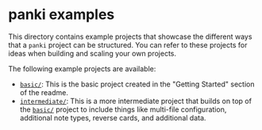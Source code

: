 # panki examples

This directory contains example projects that showcase the different ways that a
`panki` project can be structured. You can refer to these projects for ideas
when building and scaling your own projects.

The following example projects are available:
  - [`basic/`]: This is the basic project created in the "Getting Started"
    section of the readme.
  - [`intermediate/`]: This is a more intermediate project that builds on top of
    the [`basic/`] project to include things like multi-file configuration,
    additional note types, reverse cards, and additional data.


<!-- links: -->

[`basic/`]: basic
[`intermediate/`]: intermediate
